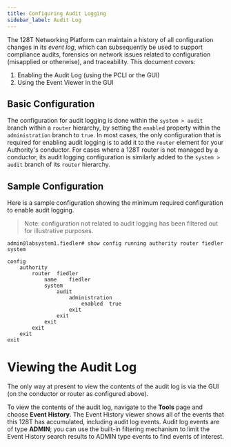 ```yaml
---
title: Configuring Audit Logging
sidebar_label: Audit Log
---
```

The 128T Networking Platform can maintain a history of all configuration changes in its *event log*, which can subsequently be used to support compliance audits, forensics on network issues related to configuration (misapplied or otherwise), and traceability. This document covers:
1. Enabling the Audit Log (using the PCLI or the GUI)
2. Using the Event Viewer in the GUI

## Basic Configuration
The configuration for audit logging is done within the `system > audit` branch within a `router` hierarchy, by setting the `enabled` property within the `administration` branch to `true`. In most cases, the only configuration that is required for enabling audit logging is to add it to the `router` element for your Authority's conductor. For cases where a 128T router is not managed by a conductor, its audit logging configuration is similarly added to the `system > audit` branch of its `router` hierarchy.

## Sample Configuration

Here is a sample configuration showing the minimum required configuration to enable audit logging.

> Note: configuration not related to audit logging has been filtered out for illustrative purposes.

    admin@labsystem1.fiedler# show config running authority router fiedler system
    
    config
        authority
            router  fiedler
                name    fiedler
                system
                    audit
                        administration
                            enabled  true
                        exit
                    exit
                exit
            exit
        exit
    exit
# Viewing the Audit Log

The only way at present to view the contents of the audit log is via the GUI (on the conductor or router as configured above).

To view the contents of the audit log, navigate to the **Tools** page and choose **Event History**. The Event History viewer shows all of the events that this 128T has accumulated, including audit log events. Audit log events are of type **ADMIN**; you can use the built-in filtering mechanism to limit the Event History search results to ADMIN type events to find events of interest.